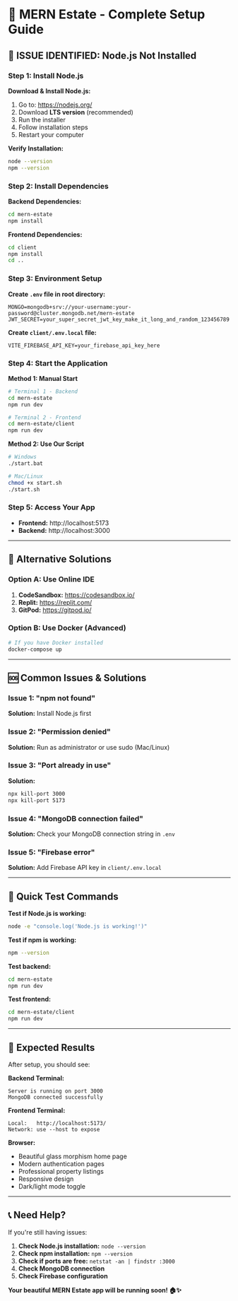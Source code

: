 # 🚀 MERN Estate - Complete Setup Guide

## 🚨 ISSUE IDENTIFIED: Node.js Not Installed

### **Step 1: Install Node.js**

**Download & Install Node.js:**
1. Go to: https://nodejs.org/
2. Download **LTS version** (recommended)
3. Run the installer
4. Follow installation steps
5. Restart your computer

**Verify Installation:**
```bash
node --version
npm --version
```

### **Step 2: Install Dependencies**

**Backend Dependencies:**
```bash
cd mern-estate
npm install
```

**Frontend Dependencies:**
```bash
cd client
npm install
cd ..
```

### **Step 3: Environment Setup**

**Create `.env` file in root directory:**
```env
MONGO=mongodb+srv://your-username:your-password@cluster.mongodb.net/mern-estate
JWT_SECRET=your_super_secret_jwt_key_make_it_long_and_random_123456789
```

**Create `client/.env.local` file:**
```env
VITE_FIREBASE_API_KEY=your_firebase_api_key_here
```

### **Step 4: Start the Application**

**Method 1: Manual Start**
```bash
# Terminal 1 - Backend
cd mern-estate
npm run dev

# Terminal 2 - Frontend
cd mern-estate/client
npm run dev
```

**Method 2: Use Our Script**
```bash
# Windows
./start.bat

# Mac/Linux
chmod +x start.sh
./start.sh
```

### **Step 5: Access Your App**
- **Frontend:** http://localhost:5173
- **Backend:** http://localhost:3000

---

## 🔧 Alternative Solutions

### **Option A: Use Online IDE**
1. **CodeSandbox:** https://codesandbox.io/
2. **Replit:** https://replit.com/
3. **GitPod:** https://gitpod.io/

### **Option B: Use Docker (Advanced)**
```bash
# If you have Docker installed
docker-compose up
```

---

## 🆘 Common Issues & Solutions

### **Issue 1: "npm not found"**
**Solution:** Install Node.js first

### **Issue 2: "Permission denied"**
**Solution:** Run as administrator or use sudo (Mac/Linux)

### **Issue 3: "Port already in use"**
**Solution:**
```bash
npx kill-port 3000
npx kill-port 5173
```

### **Issue 4: "MongoDB connection failed"**
**Solution:** Check your MongoDB connection string in `.env`

### **Issue 5: "Firebase error"**
**Solution:** Add Firebase API key in `client/.env.local`

---

## 🎯 Quick Test Commands

**Test if Node.js is working:**
```bash
node -e "console.log('Node.js is working!')"
```

**Test if npm is working:**
```bash
npm --version
```

**Test backend:**
```bash
cd mern-estate
npm run dev
```

**Test frontend:**
```bash
cd mern-estate/client
npm run dev
```

---

## 🌟 Expected Results

After setup, you should see:

**Backend Terminal:**
```
Server is running on port 3000
MongoDB connected successfully
```

**Frontend Terminal:**
```
Local:   http://localhost:5173/
Network: use --host to expose
```

**Browser:**
- Beautiful glass morphism home page
- Modern authentication pages
- Professional property listings
- Responsive design
- Dark/light mode toggle

---

## 📞 Need Help?

If you're still having issues:

1. **Check Node.js installation:** `node --version`
2. **Check npm installation:** `npm --version`
3. **Check if ports are free:** `netstat -an | findstr :3000`
4. **Check MongoDB connection**
5. **Check Firebase configuration**

**Your beautiful MERN Estate app will be running soon! 🏠✨**